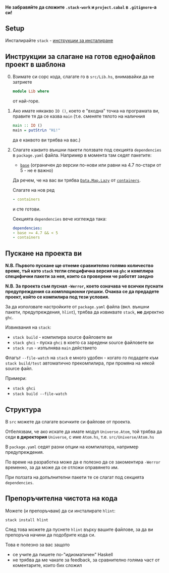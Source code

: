 #### Не забравяйте да сложите `.stack-work` и `project.cabal` в `.gitignore`-а си!

## Setup
Инсталирайте `stack` - [инструкции за инсталиране](https://docs.haskellstack.org/en/stable/install_and_upgrade/)

## Инструкции за слагане на готов еднофайлов проект в шаблона

0. Взимате си сорс кода, слагате го в `src/Lib.hs`, внимавайки да не затриете
    ```haskell
    module Lib where
    ```
    от най-горе.
1. Ако имате някакво `IO ()`, което е "входна" точка на програмата ви,
    правите тя да се казва `main` (т.е. сменяте тялото на наличния
    ```haskell
    main :: IO ()
    main = putStrLn "Hi!"
    ```
    да е каквото ви трябва на вас.)
2. Слагате каквито външни пакети ползвате под секцията `dependencies` в
    `package.yaml` файла. Например в момента там седят пакетите:
    * [`base`](https://hackage.haskell.org/package/base)
    (ограничен до версии по-нови или равни на 4.7 по-стари от 5 - не е важно)

    Да речем, че на вас ви трябва [`Data.Map.Lazy`](https://hackage.haskell.org/package/containers-0.6.2.1/docs/Data-Map-Lazy.html) от [`containers`](https://hackage.haskell.org/package/containers-0.6.2.1).

    Слагате на нов ред
    ```yaml
    - containers
    ```
    и сте готови.

    Секцията `dependencies` вече изглежда така:
    ```yaml
    dependencies:
    - base >= 4.7 && < 5
    - containers
    ```

## Пускане на проекта ви
**N.B. Първото пускане ще отнеме сравнително голямо количество време,
тъй като `stack` тегли специфична версия на `ghc` и комплира специфични пакети за нея, които са проверени че работят заедно**

**N.B. За проекта съм пуснал `-Werror`, което означава че всички пуснати предупреждения са
_комплационни грешки_. Очаква се да предадете проект, който се компилира под тези условия.**

За да използвате настройките от `package.yaml` файла (вкл. външни пакети, предупреждения, `hlint`), трябва да извиквате `stack`, **не** директно `ghc`.

Извиквания на `stack`:
* `stack build` - компилира source файловете ви
* `stack ghci` - пуска `ghci` в което са заредени source файловете ви
* `stack run` - изпълнява `main` действието

Флагът `--file-watch` на `stack` е много удобен - когато го подадете към
`stack build/test` автоматично прекомпилира, при промяна на някой source файл.

Примери:
* `stack ghci`
* `stack build --file-watch`

## Структура
В `src` можете да слагате всичките си файлове от проекта.

Отбелязвам, че ако искате да имате модул `Universe.Atom`, той трябва да седи
**в директория** `Universe`, с име `Atom.hs`, т.е. `src/Universe/Atom.hs`

В `package.yaml` седят разни опции на компилатора, например предупреждения.

По време на разработка може да е полезно да се закоментира `-Werror` временно,
за да може да се отложи оправянето им.

При ползата на допълнителни пакети те се слагат под секцията `dependencies`.

## Препоръчителна чистота на кода

Можете (и препоръчвам) да си инсталирате `hlint`:

`stack install hlint`

След това можете да пуснете `hlint` върху вашите файлове,
за да ви препоръча начини да подобрите кода си.

Това е полезно за вас защото
* се учите да пишете по-"идиоматичен" Haskell
* не трябва да ме чакате за feedback, за сравнително голяма част от коментарите, които бих сложил
